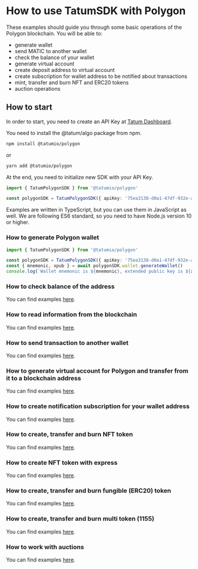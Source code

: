 # How to use TatumSDK with Polygon

These examples should guide you through some basic operations of the Polygon blockchain. You will be able to:

- generate wallet
- send MATIC to another wallet
- check the balance of your wallet
- generate virtual account
- create deposit address to virtual account
- create subscription for wallet address to be notified about transactions
- mint, transfer and burn NFT and ERC20 tokens
- auction operations

## How to start

In order to start, you need to create an API Key at [Tatum Dashboard](https://dashboard.tatum.io).

You need to install the @tatum/algo package from npm.

```bash
npm install @tatumio/polygon
```

or

```bash
yarn add @tatumio/polygon
```

At the end, you need to initialize new SDK with your API Key.

```typescript
import { TatumPolygonSDK } from '@tatumio/polygon'

const polygonSDK = TatumPolygonSDK({ apiKey: '75ea3138-d0a1-47df-932e-acb3ee807dab' })
```

Examples are written in TypeScript, but you can use them in JavaScript as well. We are following ES6 standard, so you
need to have Node.js version 10 or higher.

### How to generate Polygon wallet

```typescript
import { TatumPolygonSDK } from '@tatumio/polygon'

const polygonSDK = TatumPolygonSDK({ apiKey: '75ea3138-d0a1-47df-932e-acb3ee807dab' })
const { mnemonic, xpub } = await polygonSDK.wallet.generateWallet()
console.log(`Wallet mnemonic is ${mnemonic}, extended public key is ${xpub}.`)
```

### How to check balance of the address

You can find examples [here](./src/app/polygon.balance.example.ts).

### How to read information from the blockchain

You can find examples [here](./src/app/polygon.blockchain.example.ts).

### How to send transaction to another wallet

You can find examples [here](./src/app/polygon.tx.example.ts).

### How to generate virtual account for Polygon and transfer from it to a blockchain address

You can find examples [here](./src/app/polygon.virtualAccount.example.ts).

### How to create notification subscription for your wallet address

You can find examples [here](./src/app/polygon.subscriptions.example.ts).

### How to create, transfer and burn NFT token

You can find examples [here](./src/app/polygon.nft.example.ts).

### How to create NFT token with express

You can find examples [here](./src/app/polygon.nft.mint.express.example.ts).

### How to create, transfer and burn fungible (ERC20) token

You can find examples [here](./src/app/polygon.erc20.example.ts).

### How to create, transfer and burn multi token (1155)

You can find examples [here](./src/app/polygon.multitoken.example.ts).

### How to work with auctions

You can find examples [here](./src/app/polygon.auction.example.ts).
